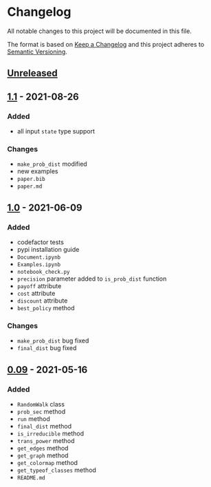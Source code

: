 # Changelog
All notable changes to this project will be documented in this file.

The format is based on [Keep a Changelog](http://keepachangelog.com/en/1.0.0/)
and this project adheres to [Semantic Versioning](http://semver.org/spec/v2.0.0.html).

## [Unreleased]
## [1.1] - 2021-08-26
### Added
- all input `state` type support
### Changes
- `make_prob_dist` modified
- new examples
- `paper.bib`
- `paper.md`
## [1.0] - 2021-06-09
### Added
- codefactor tests
- pypi installation guide
- `Document.ipynb`
- `Examples.ipynb`
- `notebook_check.py`
- `precision` parameter added to `is_prob_dist` function
- `payoff` attribute
- `cost` attribute
- `discount` attribute
- `best_policy` method
### Changes
- `make_prob_dist` bug fixed
- `final_dist` bug fixed
## [0.09] - 2021-05-16
### Added
- `RandomWalk` class
- `prob_sec` method
- `run` method
- `final_dist` method
- `is_irreducible` method
- `trans_power` method
- `get_edges` method
- `get_graph` method
- `get_colormap` method
- `get_typeof_classes` method
- `README.md`

[Unreleased]: https://github.com/sadrasabouri/pyrandwalk/compare/v1.1...dev
[1.1]: https://github.com/sadrasabouri/pyrandwalk/compare/v1.0...v1.1
[1.0]: https://github.com/sadrasabouri/pyrandwalk/compare/v0.09...v1.0
[0.09]: https://github.com/sadrasabouri/pyrandwalk/compare/9113e4c...v0.09
